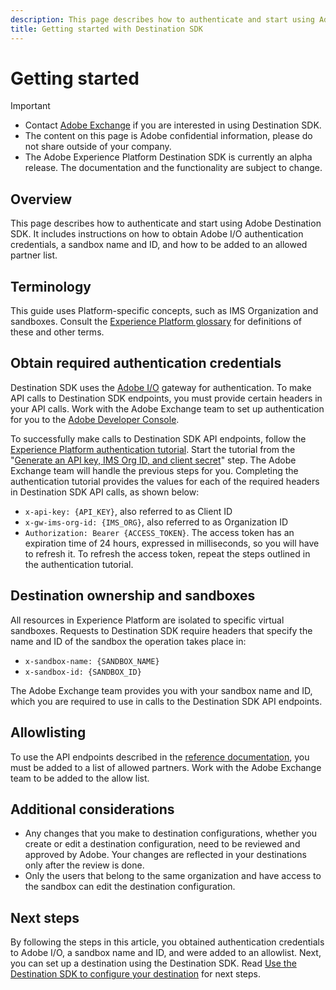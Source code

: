 ```yaml
---
description: This page describes how to authenticate and start using Adobe Destination SDK. It includes instructions on how to obtain Adobe I/O authentication credentials, a sandbox name and ID, and how to be added to an allowed partner list.
title: Getting started with Destination SDK
---
```

# Getting started 


>[!IMPORTANT]
>
>* Contact [Adobe Exchange](https://partners.adobe.com/exchangeprogram/creativecloud.html) if you are interested in using Destination SDK.
>* The content on this page is Adobe confidential information, please do not share outside of your company.
>* The Adobe Experience Platform Destination SDK is currently an alpha release. The documentation and the functionality are subject to change.

## Overview 

This page describes how to authenticate and start using Adobe Destination SDK. It includes instructions on how to obtain Adobe I/O authentication credentials, a sandbox name and ID, and how to be added to an allowed partner list.

## Terminology

This guide uses Platform-specific concepts, such as IMS Organization and sandboxes. Consult the [Experience Platform glossary](https://experienceleague.adobe.com/docs/experience-platform/landing/glossary.html) for definitions of these and other terms.

## Obtain required authentication credentials

Destination SDK uses the [Adobe I/O](https://www.adobe.io/) gateway for authentication. To make API calls to Destination SDK endpoints, you must provide certain headers in your API calls. Work with the Adobe Exchange team to set up authentication for you to the [Adobe Developer Console](http://console.adobe.io/).

To successfully make calls to Destination SDK API endpoints, follow the [Experience Platform authentication tutorial](https://experienceleague.adobe.com/docs/experience-platform/landing/platform-apis/api-authentication.html). Start the tutorial from the "[Generate an API key, IMS Org ID, and client secret](https://experienceleague.adobe.com/docs/experience-platform/landing/platform-apis/api-authentication.html#api-ims-secret)" step. The Adobe Exchange team will handle the previous steps for you. Completing the authentication tutorial provides the values for each of the required headers in Destination SDK API calls, as shown below:

* `x-api-key: {API_KEY}`, also referred to as Client ID
* `x-gw-ims-org-id: {IMS_ORG}`, also referred to as Organization ID
* `Authorization: Bearer {ACCESS_TOKEN}`. The access token has an expiration time of 24 hours, expressed in milliseconds, so you will have to refresh it. To refresh the access token, repeat the steps outlined in the authentication tutorial.

<!--

### Obtain `Authorization: Bearer {ACCESS_TOKEN}`

To obtain the `{ACCESS_TOKEN}`, you must generate a JWT token and exchange it for the access token. Follow the steps below:

1. Follow the instructions in the [Generate JWT section](https://www.adobe.io/apis/experienceplatform/console/docs.html#!AdobeDocs/adobeio-console/master/credentials.md) in the credentials guide.
2. Follow the instructions in [Step 3: try it](https://www.adobe.io/authentication/auth-methods.html#!AdobeDocs/adobeio-auth/master/AuthenticationOverview/ServiceAccountIntegration.md) in the Service account connection guide.

You now have the required authentication headers `x-api-key: {API_KEY}`, `x-gw-ims-org-id: {IMS_ORG}`, and `Authorization: Bearer {ACCESS_TOKEN}`.

>[!NOTE]
>
>The access token has an expiration time of 24 hours, expressed in milliseconds, so you will have to refresh it. To refresh the access token, repeat the steps outlined in this section.

-->

## Destination ownership and sandboxes

All resources in Experience Platform are isolated to specific virtual sandboxes. Requests to Destination SDK require headers that specify the name and ID of the sandbox the operation takes place in:

* `x-sandbox-name: {SANDBOX_NAME}`
* `x-sandbox-id: {SANDBOX_ID}`

The Adobe Exchange team provides you with your sandbox name and ID, which you are required to use in calls to the Destination SDK API endpoints.

## Allowlisting

To use the API endpoints described in the [reference documentation](/help/configuration-options.md), you must be added to a list of allowed partners. Work with the Adobe Exchange team to be added to the allow list.

## Additional considerations

* Any changes that you make to destination configurations, whether you create or edit a destination configuration, need to be reviewed and approved by Adobe. Your changes are reflected in your destinations only after the review is done.
* Only the users that belong to the same organization and have access to the sandbox can edit the destination configuration.

## Next steps

By following the steps in this article, you obtained authentication credentials to Adobe I/O, a sandbox name and ID, and were added to an allowlist. Next, you can set up a destination using the Destination SDK. Read [Use the Destination SDK to configure your destination](./configure-destination-instructions.md) for next steps.
